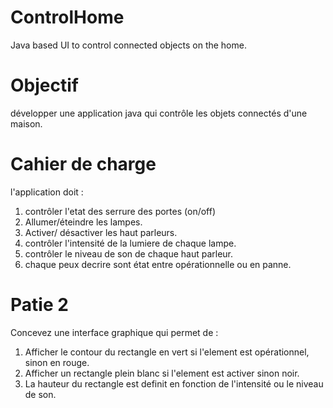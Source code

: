 # ControlHome
Java based UI to control connected objects on the home.

# Objectif
développer une application java qui contrôle les objets connectés d'une maison.

# Cahier de charge

l'application doit :

  1. contrôler l'etat des serrure des portes (on/off)
  2. Allumer/éteindre les lampes.
  3. Activer/ désactiver les haut parleurs.
  4. contrôler l'intensité de la lumiere de chaque lampe.
  5. contrôler le niveau de son de chaque haut parleur.
  6. chaque peux decrire sont état entre opérationnelle ou en panne.
  
# Patie 2 

Concevez une interface graphique qui permet de :
  1. Afficher le contour du rectangle en vert si l'element est opérationnel, sinon en rouge.
  2. Afficher un rectangle plein blanc si l'element est activer sinon noir.
  3. La hauteur du rectangle est definit en fonction de l'intensité ou le niveau de son.

